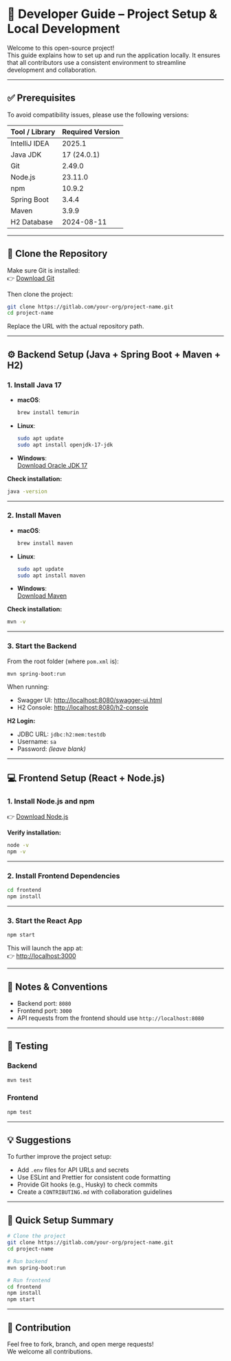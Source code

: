 # 📘 Developer Guide – Project Setup & Local Development

Welcome to this open-source project!  
This guide explains how to set up and run the application locally. It ensures that all contributors use a consistent environment to streamline development and collaboration.

---

## ✅ Prerequisites

To avoid compatibility issues, please use the following versions:

| Tool / Library           | Required Version |
|--------------------------|------------------|
| IntelliJ IDEA            | 2025.1           |
| Java JDK                 | 17 (24.0.1)      |
| Git                      | 2.49.0           |
| Node.js                  | 23.11.0          |
| npm                      | 10.9.2           |
| Spring Boot              | 3.4.4            |
| Maven                    | 3.9.9            |
| H2 Database              | 2024-08-11       |

---

## 🔁 Clone the Repository

Make sure Git is installed:  
👉 [Download Git](https://git-scm.com/downloads)

Then clone the project:

```bash
git clone https://gitlab.com/your-org/project-name.git
cd project-name
```

Replace the URL with the actual repository path.

---

## ⚙️ Backend Setup (Java + Spring Boot + Maven + H2)

### 1. Install Java 17

- **macOS**:
  ```bash
  brew install temurin
  ```

- **Linux**:
  ```bash
  sudo apt update
  sudo apt install openjdk-17-jdk
  ```

- **Windows**:  
  [Download Oracle JDK 17](https://www.oracle.com/java/technologies/javase/jdk17-archive-downloads.html)

**Check installation:**

```bash
java -version
```

---

### 2. Install Maven

- **macOS**:
  ```bash
  brew install maven
  ```

- **Linux**:
  ```bash
  sudo apt update
  sudo apt install maven
  ```

- **Windows**:  
  [Download Maven](https://maven.apache.org/download.cgi)

**Check installation:**

```bash
mvn -v
```

---

### 3. Start the Backend

From the root folder (where `pom.xml` is):

```bash
mvn spring-boot:run
```

When running:

- Swagger UI: [http://localhost:8080/swagger-ui.html](http://localhost:8080/swagger-ui.html)
- H2 Console: [http://localhost:8080/h2-console](http://localhost:8080/h2-console)

**H2 Login:**

- JDBC URL: `jdbc:h2:mem:testdb`
- Username: `sa`
- Password: *(leave blank)*

---

## 💻 Frontend Setup (React + Node.js)

### 1. Install Node.js and npm

👉 [Download Node.js](https://nodejs.org/)

**Verify installation:**

```bash
node -v
npm -v
```

---

### 2. Install Frontend Dependencies

```bash
cd frontend
npm install
```

---

### 3. Start the React App

```bash
npm start
```

This will launch the app at:  
👉 [http://localhost:3000](http://localhost:3000)

---

## 🧠 Notes & Conventions

- Backend port: `8080`  
- Frontend port: `3000`  
- API requests from the frontend should use `http://localhost:8080`

---

## 🧪 Testing

### Backend

```bash
mvn test
```

### Frontend

```bash
npm test
```

---

## 💡 Suggestions

To further improve the project setup:

- Add `.env` files for API URLs and secrets  
- Use ESLint and Prettier for consistent code formatting  
- Provide Git hooks (e.g., Husky) to check commits  
- Create a `CONTRIBUTING.md` with collaboration guidelines  

---

## 🚀 Quick Setup Summary

```bash
# Clone the project
git clone https://gitlab.com/your-org/project-name.git
cd project-name

# Run backend
mvn spring-boot:run

# Run frontend
cd frontend
npm install
npm start
```

---

## 🙌 Contribution

Feel free to fork, branch, and open merge requests!  
We welcome all contributions.
